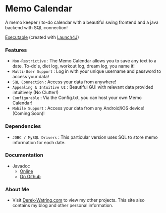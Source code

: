 # Memo Calendar
A memo keeper / to-do calendar with a beautiful swing frontend and a java backend with SQL connection!

[Executable](https://www.dropbox.com/s/4vyphqqnty0pro1/MemoCalendar.exe?dl=0) (created with [Launch4J](http://launch4j.sourceforge.net/))

### Features
* `Non-Restrictive` : The Memo Calendar allows you to save any text to a date. To-do's, diet log, workout log, dream log, you name it!
* `Multi-User Support` : Log in with your unique username and password to access your data!
* `SQL Connection` : Access your data from anywhere!
* `Appealing & Intuitive UI` : Beautiful GUI with relevant data provided intuitively (No Clutter!)
* `Configurable` : Via the Config.txt, you can host your own Memo Calendar!
* `Mobile Support` : Access your data from any Android/iOS device! (Coming Soon)!

### Dependencies
* `JDBC / MySQL Drivers` : This particular version uses SQL to store memo information for each date.

### Documentation
* Javadoc
  * [Online](http://sorrycounter.xyz/MemoCal/Documentation/)
  * [On Github](https://github.com/dwatring/Memo-Calendar/tree/master/doc)

### About Me
* Visit [Derek-Watring.com](http://Derek-Watring.com/) to view my other projects. This site also contains my blog and other personal information. 
